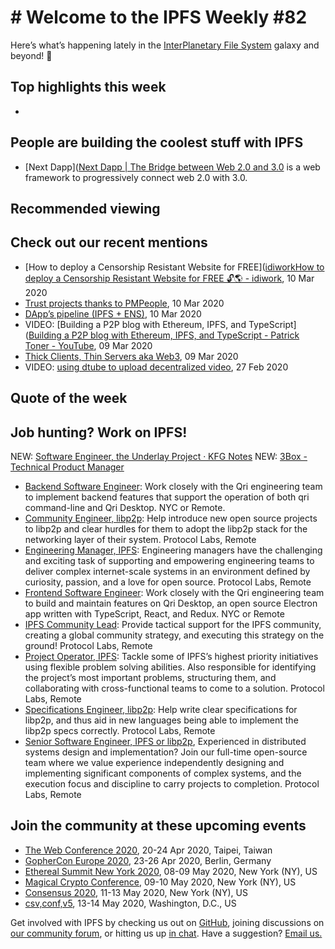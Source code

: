 # # Welcome to the IPFS Weekly #82

Here’s what’s happening lately in the [InterPlanetary File System](https://ipfs.io/) galaxy and beyond! 🚀

## Top highlights this week

* 


## People are building the coolest stuff with IPFS

* [Next Dapp]([Next Dapp | The Bridge between Web 2.0 and 3.0](https://next-dapp.warashibe.market/) is a web framework to progressively connect web 2.0 with 3.0.


## Recommended viewing


## Check out our recent mentions

* [How to deploy a Censorship Resistant Website for FREE]([idiworkHow to deploy a Censorship Resistant Website for FREE 🔓🌎 - idiwork](https://www.idiwork.com/how-to-deploy-a-censorship-resistant-website-forfree/), 10 Mar 2020
* [Trust projects thanks to PMPeople](https://blog.pmpeople.org/confiar-en-los-proyectos-gracias-a-pmpeople/), 10 Mar 2020
* [DApp’s pipeline (IPFS + ENS)](https://medium.com/coinmonks/dapps-pipeline-ipfs-ens-cbb4f2de15c2), 10 Mar 2020
* VIDEO: [Building a P2P blog with Ethereum, IPFS, and TypeScript]([Building a P2P blog with Ethereum, IPFS, and TypeScript - Patrick Toner - YouTube](https://www.youtube.com/watch?v=_tfmKqNW8nw), 09 Mar 2020
* [Thick Clients, Thin Servers aka Web3](https://medium.com/@lawrencelundybryan/thick-clients-thin-servers-aka-web3-9851fb29518f), 09 Mar 2020
* VIDEO: [using dtube to upload decentralized video](https://www.youtube.com/watch?v=Js1Xkv65Kts), 27 Feb 2020


## Quote of the week




## Job hunting? Work on IPFS!
NEW: [Software Engineer, the Underlay Project · KFG Notes](https://notes.knowledgefutures.org/pub/si1okbw9)
NEW: [3Box - Technical Product Manager](https://jobs.lever.co/3box/6c68f7ec-a4b4-48ab-9d77-6500e36351e7)

* [Backend Software Engineer](https://qri.io/jobs/job-backend-software-engineer): Work closely with the Qri engineering team to implement backend features that support the operation of both qri command-line and Qri Desktop. NYC or Remote.
* [Community Engineer, libp2p](https://jobs.lever.co/protocol/0afd449f-b292-42b4-abfd-af26415b796b): Help introduce new open source projects to libp2p and clear hurdles for them to adopt the libp2p stack for the networking layer of their system. Protocol Labs, Remote
* [Engineering Manager, IPFS](https://jobs.lever.co/protocol/3f0787e8-58b3-4122-a1ea-424561d2658f): Engineering managers have the challenging and exciting task of supporting and empowering engineering teams to deliver complex internet-scale systems in an environment defined by curiosity, passion, and a love for open source. Protocol Labs, Remote
* [Frontend Software Engineer](https://qri.io/jobs/job-frontend-software-engineer): Work closely with the Qri engineering team to build and maintain features on Qri Desktop, an open source Electron app written with TypeScript, React, and Redux. NYC or Remote
* [IPFS Community Lead](https://jobs.lever.co/protocol/71c4a9b9-af90-4ce9-9dba-8b72507997bf): Provide tactical support for the IPFS community, creating a global community strategy, and executing this strategy on the ground! Protocol Labs, Remote
* [Project Operator, IPFS](https://jobs.lever.co/protocol/135cecff-ecc4-49ca-b516-61b63fd4d9ef): Tackle some of IPFS’s highest priority initiatives using flexible problem solving abilities. Also responsible for identifying the project’s most important problems, structuring them, and collaborating with cross-functional teams to come to a solution. Protocol Labs, Remote
* [Specifications Engineer, libp2p](https://jobs.lever.co/protocol/0ee37e17-5fb3-4b0f-8559-e5fca363e268): Help write clear specifications for libp2p, and thus aid in new languages being able to implement the libp2p specs correctly. Protocol Labs, Remote
* [Senior Software Engineer, IPFS or libp2p](https://jobs.lever.co/protocol/82793e56-124f-484c-bf13-357ef0b45bc6), Experienced in distributed systems design and implementation? Join our full-time open-source team where we value experience independently designing and implementing significant components of complex systems, and the execution focus and discipline to carry projects to completion. Protocol Labs, Remote


## Join the community at these upcoming events

* [The Web Conference 2020](https://www2020.thewebconf.org/), 20-24 Apr 2020, Taipei, Taiwan
* [GopherCon Europe 2020](https://gophercon.berlin/), 23-26 Apr 2020, Berlin, Germany
* [Ethereal Summit New York 2020](https://www.etherealsummit.com/), 08-09 May 2020, New York (NY), US
* [Magical Crypto Conference](https://www.magicalcryptoconference.com/2020-nyc#countdown), 09-10 May 2020, New York (NY), US
* [Consensus 2020](https://www.coindesk.com/events/consensus-2020), 11-13 May 2020, New York (NY), US
* [csv,conf,v5](https://csvconf.com/), 13-14 May 2020, Washington, D.C., US


Get involved with IPFS by checking us out on [GitHub](https://github.com/ipfs), joining discussions on [our community forum](https://discuss.ipfs.io/), or hitting us up [in chat](https://riot.im/app/#/room/#ipfs:matrix.org). Have a suggestion? [Email us.](mailto:newsletter@ipfs.io)
